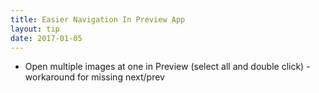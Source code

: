 ```yaml
---
title: Easier Navigation In Preview App
layout: tip
date: 2017-01-05
---
```


* Open multiple images at one in Preview (select all and double click) - workaround for missing next/prev 
